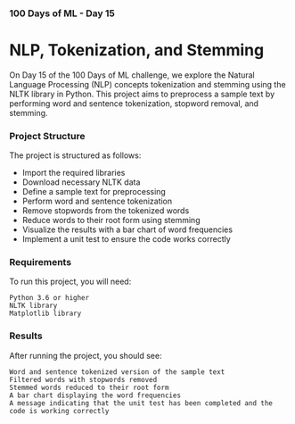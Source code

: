 ### 100 Days of ML - Day 15 

# NLP, Tokenization, and Stemming

On Day 15 of the 100 Days of ML challenge, we explore the Natural Language Processing (NLP) concepts tokenization and stemming using the NLTK library in Python. This project aims to preprocess a sample text by performing word and sentence tokenization, stopword removal, and stemming.

### Project Structure

The project is structured as follows:

- Import the required libraries
- Download necessary NLTK data
- Define a sample text for preprocessing
- Perform word and sentence tokenization
- Remove stopwords from the tokenized words
- Reduce words to their root form using stemming
- Visualize the results with a bar chart of word frequencies
- Implement a unit test to ensure the code works correctly

### Requirements

To run this project, you will need:

    Python 3.6 or higher
    NLTK library
    Matplotlib library

### Results

After running the project, you should see:

    Word and sentence tokenized version of the sample text
    Filtered words with stopwords removed
    Stemmed words reduced to their root form
    A bar chart displaying the word frequencies
    A message indicating that the unit test has been completed and the code is working correctly

